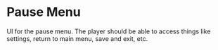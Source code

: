 # Pause Menu

UI for the pause menu. The player should be able to access things like settings,
return to main menu, save and exit, etc.
